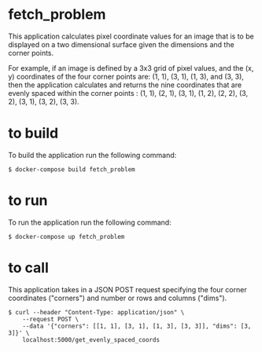 # fetch_problem
This application calculates pixel coordinate values for an image that is to be displayed on a two dimensional surface given the dimensions and the corner points. 

For example, if an image is defined by a 3x3 grid of pixel values, and the (x, y) coordinates of the four corner points are: (1, 1), (3, 1), (1, 3), and (3, 3), then the application calculates and returns the nine coordinates that are evenly spaced within the corner points : (1, 1), (2, 1), (3, 1), (1, 2), (2, 2), (3, 2), (3, 1), (3, 2), (3, 3). 


# to build 
To build the application run the following command:

```$ docker-compose build fetch_problem```


# to run 
To run the application run the following command: 

```$ docker-compose up fetch_problem```


# to call
This application takes in a JSON POST request specifying the four corner coordinates ("corners") and number or rows and columns ("dims").

```
$ curl --header "Content-Type: application/json" \
	--request POST \
	--data '{"corners": [[1, 1], [3, 1], [1, 3], [3, 3]], "dims": [3, 3]}' \
	localhost:5000/get_evenly_spaced_coords
```